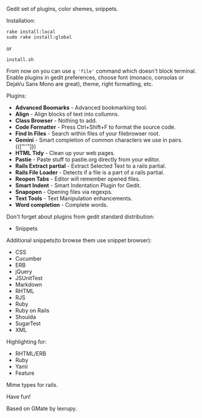 Gedit set of plugins, color shemes, snippets.

Installation:

    rake install:local
    sudo rake install:global

or

    install.sh

From now on you can use `g 'file'` command which doesn't block terminal.
Enable plugins in gedit preferences, choose font (monaco, consolas or DejaVu Sans Mono are great), theme, right formatting, etc.

Plugins:

- **Advanced Boomarks** - Advanced bookmarking tool.
- **Align** - Align blocks of text into collumns.
- **Class Browser** - Nothing to add.
- **Code Formatter** - Press Ctrl+Shift+F to format the source code.
- **Find In Files** - Search within files of your filebrowser root.
- **Gemini** - Smart completion of common characters we use in pairs. ({["''"]})
- **HTML Tidy** - Clean up your web pages.
- **Pastie** - Paste stuff to pastie.org directly from your editor.
- **Rails Extract partial** - Extract Selected Text to a rails partial.
- **Rails File Loader** - Detects if a file is a part of a rails partial.
- **Reopen Tabs** - Editor will remember opened files.
- **Smart Indent** - Smart Indentation Plugin for Gedit.
- **Snapopen** - Opening files via regexps.
- **Text Tools** - Text Manipulation enhancements.
- **Word completion** - Complete words.

Don't forget about plugins from gedit standard distribution:

- Snippets

Additional snippets(to browse them use snippet browser):
- CSS
- Cucumber
- ERB
- jQuery
- JSUnitTest
- Markdown
- RHTML
- RJS
- Ruby
- Ruby on Rails
- Shoulda
- SugarTest
- XML

Highlighting for:
- RHTML/ERB
- Ruby
- Yaml
- Feature

Mime types for rails.

Have fun!

Based on GMate by lexrupy.
